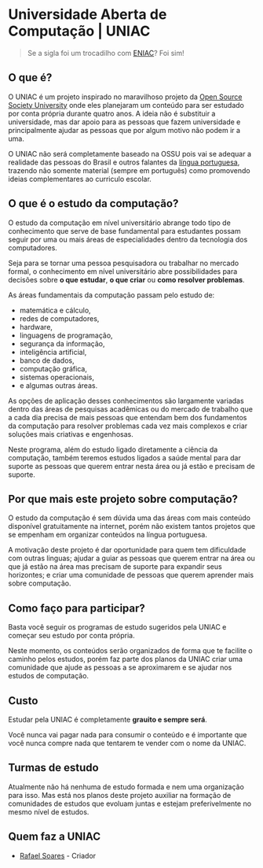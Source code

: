 # Universidade Aberta de Computação | UNIAC

> Se a sigla foi um trocadilho com [ENIAC](https://pt.wikipedia.org/wiki/ENIAC)? Foi sim!

## O que é?

O UNIAC é um projeto inspirado no maravilhoso projeto da [Open Source Society University](https://github.com/ossu/computer-science) onde eles planejaram um conteúdo para ser estudado por conta própria durante quatro anos. A ideia não é substituir a universidade, mas dar apoio para as pessoas que fazem universidade e principalmente ajudar as pessoas que por algum motivo não podem ir a uma.

O UNIAC não será completamente baseado na OSSU pois vai se adequar a realidade das pessoas do Brasil e outros falantes da [língua portuguesa](https://pt.wikipedia.org/wiki/L%C3%ADngua_portuguesa), trazendo não somente material (sempre em português) como promovendo ideias complementares ao curriculo escolar.

## O que é o estudo da computação?

O estudo da computação em nível universitário abrange todo tipo de conhecimento que serve de base fundamental para estudantes possam seguir por uma ou mais áreas de especialidades dentro da tecnologia dos computadores.

Seja para se tornar uma pessoa pesquisadora ou trabalhar no mercado formal, o conhecimento em nível universitário abre possibilidades para decisões sobre **o que estudar**, **o que criar** ou **como resolver problemas**.

As áreas fundamentais da computação passam pelo estudo de:

- matemática e cálculo,
- redes de computadores,
- hardware,
- linguagens de programação,
- segurança da informação,
- inteligência artificial,
- banco de dados,
- computação gráfica,
- sistemas operacionais,
- e algumas outras áreas.

As opções de aplicação desses conhecimentos são largamente variadas dentro das áreas de pesquisas acadêmicas ou do mercado de trabalho que a cada dia precisa de mais pessoas que entendam bem dos fundamentos da computação para resolver problemas cada vez mais complexos e criar soluções mais criativas e engenhosas.

Neste programa, além do estudo ligado diretamente a ciência da computação, também teremos estudos ligados a saúde mental para dar suporte as pessoas que querem entrar nesta área ou já estão e precisam de suporte.

## Por que mais este projeto sobre computação?

O estudo da computação é sem dúvida uma das áreas com mais conteúdo disponível gratuitamente na internet, porém não existem tantos projetos que se empenham em organizar conteúdos na língua portuguesa.

A motivação deste projeto é dar oportunidade para quem tem dificuldade com outras linguas; ajudar a guiar as pessoas que querem entrar na área ou que já estão na área mas precisam de suporte para expandir seus horizontes; e criar uma comunidade de pessoas que querem aprender mais sobre computação.

## Como faço para participar?

Basta você seguir os programas de estudo sugeridos pela UNIAC e começar seu estudo por conta própria.

Neste momento, os conteúdos serão organizados de forma que te facilite o caminho pelos estudos, porém faz parte dos planos da UNIAC criar uma comunidade que ajude as pessoas a se aproximarem e se ajudar nos estudos de computação.

## Custo

Estudar pela UNIAC é completamente **grauito e sempre será**.

Você nunca vai pagar nada para consumir o conteúdo e é importante que você nunca compre nada que tentarem te vender com o nome da UNIAC.

## Turmas de estudo

Atualmente não há nenhuma de estudo formada e nem uma organização para isso. Mas está nos planos deste projeto auxiliar na formação de comunidades de estudos que evoluam juntas e estejam preferivelmente no mesmo nível de estudos.

## Quem faz a UNIAC

* [Rafael Soares](https://twitter.com/rafaeltravel88) - Criador
